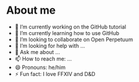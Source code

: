 # About me

<!--
**CaelenTigris/CaelenTigris** is a ✨ _special_ ✨ repository because its `README.md` (this file) appears on your GitHub profile.
-->


- 🔭 I’m currently working on the GitHub tutorial
- 🌱 I’m currently learning how to use GitHub
- 👯 I’m looking to collaborate on Open Perpetuum
- 🤔 I’m looking for help with ...
- 💬 Ask me about ...
- 📫 How to reach me: ...
- 😄 Pronouns: he/him
- ⚡ Fun fact: I love FFXIV and D&D

